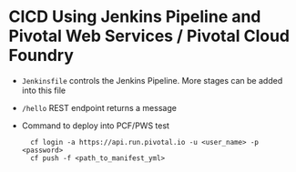 # CICD Using Jenkins Pipeline and Pivotal Web Services / Pivotal Cloud Foundry
- `Jenkinsfile` controls the Jenkins Pipeline. More stages can be added into this file
- `/hello` REST endpoint returns a message
- Command to deploy into PCF/PWS
test
    
        cf login -a https://api.run.pivotal.io -u <user_name> -p <password>
        cf push -f <path_to_manifest_yml>
